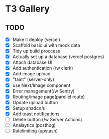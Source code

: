 # T3 Gallery

## TODO

- [x] Make it deploy (vercel)
- [x] Scaffold basic ui with mock data
- [x] Tidy up build proccess
- [x] Actually set up a database (vercel postgres)
- [x] Attach database UI
- [x] Add authentication (/w clerk)
- [x] Add image upload
- [x] "taint" (server-only)
- [x] use Next/Image component
- [x] Error management(/w Sentry)
- [x] Routing/image page(parellel route)
- [x] Update upload button
- [x] Setup shadcn/ui
- [x] Add toast notifications
- [ ] Delete button (/w Server Actions)
- [ ] Analaytics (posthog)
- [ ] Ratelimiting (upstash)
